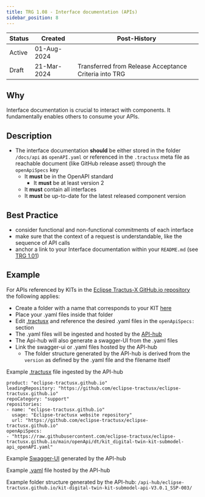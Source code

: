 ```yaml
---
title: TRG 1.08 - Interface documentation (APIs)
sidebar_position: 8
---
```


| Status | Created     | Post-History                                          |
|--------|-------------|-------------------------------------------------------|
| Active | 01-Aug-2024 |                                                       |
| Draft  | 21-Mar-2024 | Transferred from Release Acceptance Criteria into TRG |

## Why

Interface documentation is crucial to interact with components. It fundamentally enables others to consume your APIs.

## Description

- The interface documentation **should** be either stored in the folder `/docs/api` as `openAPI.yaml` or referenced in the `.tractusx` meta file as reachable document (like GitHub release asset) through the `openApiSpecs` key
  - It **must** be in the OpenAPI standard
    - It **must** be at least version 2
  - It **must** contain all interfaces
  - It **must** be up-to-date for the latest released component version

## Best Practice

- consider functional and non-functional commitments of each interface
- make sure that the context of a request is understandable, like the sequence of API calls
- anchor a link to your Interface documentation within your `README.md` (see [TRG 1.01](https://eclipse-tractusx.github.io/docs/release/trg-1/trg-1-1))

## Example

For APIs referenced by KITs in the [Eclipse Tractus-X GitHub.io repository](https://github.com/eclipse-tractusx/eclipse-tractusx.github.io) the following applies:

- Create a folder with a name that corresponds to your KIT [here](https://github.com/eclipse-tractusx/eclipse-tractusx.github.io/tree/main/openApi)
- Place your .yaml files inside that folder
- Edit [.tractusx](https://github.com/eclipse-tractusx/eclipse-tractusx.github.io/blob/main/.tractusx) and reference the desired .yaml files in the `openApiSpecs:` section
- The .yaml files will be ingested and hosted by the [API-hub](https://eclipse-tractusx.github.io/api-hub/eclipse-tractusx.github.io)
- The Api-hub will also generate a swagger-UI from the .yaml files
- Link the swagger-ui or .yaml files hosted by the API-hub
  - The folder structure generated by the API-hub is derived from the `version` as defined by the .yaml file and the filename itself

Example [.tractusx](https://github.com/eclipse-tractusx/eclipse-tractusx.github.io/blob/main/.tractusx) file ingested by the API-hub

```text
product: "eclipse-tractusx.github.io"
leadingRepository: "https://github.com/eclipse-tractusx/eclipse-tractusx.github.io"
repoCategory: "support"
repositories:
- name: "eclipse-tractusx.github.io"
  usage: "Eclipse-tractusx website repository"
  url: "https://github.com/eclipse-tractusx/eclipse-tractusx.github.io"
openApiSpecs:
- "https://raw.githubusercontent.com/eclipse-tractusx/eclipse-tractusx.github.io/main/openApi/dt/kit_digital-twin-kit-submodel-api_openAPI.yaml"
```

Example [Swagger-UI](https://eclipse-tractusx.github.io/api-hub/eclipse-tractusx.github.io/kit-digital-twin-kit-submodel-api-V3.0.1_SSP-003/swagger-ui/) generated by the API-hub

Example [.yaml](https://eclipse-tractusx.github.io/api-hub/eclipse-tractusx.github.io/kit-digital-twin-kit-submodel-api-V3.0.1_SSP-003/kit_digital-twin-kit-submodel-api_openAPI.yaml) file hosted by the API-hub

Example folder structure generated by the API-hub: `/api-hub/eclipse-tractusx.github.io/kit-digital-twin-kit-submodel-api-V3.0.1_SSP-003/`
